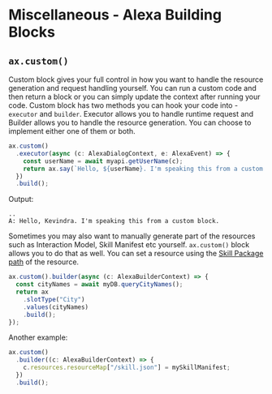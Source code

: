 # Miscellaneous - Alexa Building Blocks

## `ax.custom()`

Custom block gives your full control in how you want to handle the resource generation and request handling yourself. You can run a custom code and then return a block or you can simply update the context after running your code. Custom block has two methods you can hook your code into - `executor` and `builder`. Executor allows you to handle runtime request and Builder allows you to handle the resource generation. You can choose to implement either one of them or both.

```ts
ax.custom()
  .executor(async (c: AlexaDialogContext, e: AlexaEvent) => {
    const userName = await myapi.getUserName(c);
    return ax.say(`Hello, ${userName}. I'm speaking this from a custom block.`);
  })
  .build();
```

Output:

```
..
A: Hello, Kevindra. I'm speaking this from a custom block.
```

Sometimes you may also want to manually generate part of the resources such as Interaction Model, Skill Manifest etc yourself. `ax.custom()` block allows you to do that as well. You can set a resource using the [Skill Package path](https://developer.amazon.com/en-US/docs/alexa/smapi/skill-package-api-reference.html) of the resource.

```ts
ax.custom().builder(async (c: AlexaBuilderContext) => {
  const cityNames = await myDB.queryCityNames();
  return ax
    .slotType("City")
    .values(cityNames)
    .build();
});
```

Another example:

```ts
ax.custom()
  .builder((c: AlexaBuilderContext) => {
    c.resources.resourceMap["/skill.json"] = mySkillManifest;
  })
  .build();
```
